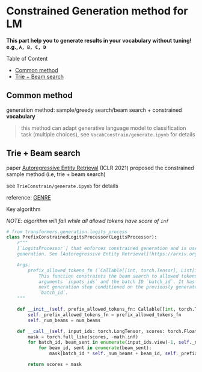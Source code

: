 # Constrained Generation method for LM

**This part help you to generate results in your vocabulary without tuning! e.g., `A, B, C, D`**

Table of Content

- [Common method](#common-method)
- [Trie + Beam search](#trie--beam-search)

## Common method

generation method: sample/greedy search/beam search + constrained **vocabulary**

> this method can adapt generative language model to classification task (multiple choices), see `VocabConstrain/generate.ipynb` for details

## Trie + Beam search

paper [Autoregressive Entity Retrieval](https://arxiv.org/abs/2010.00904 "https://arxiv.org/abs/2010.00904") (ICLR 2021) proposed the constrained sample method (i.e, trie + beam search)

see `TrieConstrain/generate.ipynb` for details

reference:  [GENRE](https://github.com/facebookresearch/GENRE/blob/main/genre)

Key algorithm

*NOTE: algorithm will fail while all allowd tokens have score of `inf`*

```python
# from transformers.generation.logits_process
class PrefixConstrainedLogitsProcessor(LogitsProcessor):
    r"""
    [`LogitsProcessor`] that enforces constrained generation and is useful for prefix-conditioned constrained
    generation. See [Autoregressive Entity Retrieval](https://arxiv.org/abs/2010.00904) for more information.

    Args:
        prefix_allowed_tokens_fn (`Callable[[int, torch.Tensor], List[int]]`):
            This function constraints the beam search to allowed tokens only at each step. This function takes 2
            arguments `inputs_ids` and the batch ID `batch_id`. It has to return a list with the allowed tokens for the
            next generation step conditioned on the previously generated tokens `inputs_ids` and the batch ID
            `batch_id`.
    """

    def __init__(self, prefix_allowed_tokens_fn: Callable[[int, torch.Tensor], List[int]], num_beams: int):
        self._prefix_allowed_tokens_fn = prefix_allowed_tokens_fn
        self._num_beams = num_beams

    def __call__(self, input_ids: torch.LongTensor, scores: torch.FloatTensor) -> torch.FloatTensor:
        mask = torch.full_like(scores, -math.inf)
        for batch_id, beam_sent in enumerate(input_ids.view(-1, self._num_beams, input_ids.shape[-1])):
            for beam_id, sent in enumerate(beam_sent):
                mask[batch_id * self._num_beams + beam_id, self._prefix_allowed_tokens_fn(batch_id, sent)] = 0

        return scores + mask
```
